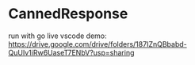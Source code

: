 # CannedResponse
run with go live vscode
demo: https://drive.google.com/drive/folders/187IZnQBbabd-QuUIv1iRw6UaseT7ENbV?usp=sharing
